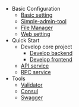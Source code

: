 * Basic Configuration
    * [Basic setting](simple-admin/en/docs/env_setting.md)
    * [Simple-admin-tool](simple-admin/en/docs/simple-admin-tools.md)
    * [File Manager](/simple-admin/en/docs/file_manager.md)
    * [Web setting](/simple-admin/en/docs/web-setting.md)
* Quick Start
    * Develop core project
      * [Develop backend](simple-admin/en/docs/quick_develop_example.md)
      * [Develop frontend](simple-admin/en/docs/web_develop_example.md)
    * [API service](simple-admin/en/docs/api_example.md)
    * [RPC service](simple-admin/en/docs/rpc_example.md)
* Tools
    * [Validator](/simple-admin/en/docs/validator.md)
    * [Consul](/simple-admin/en/docs/consul.md)
    * [Swagger](simple-admin/en/docs/swagger.md)